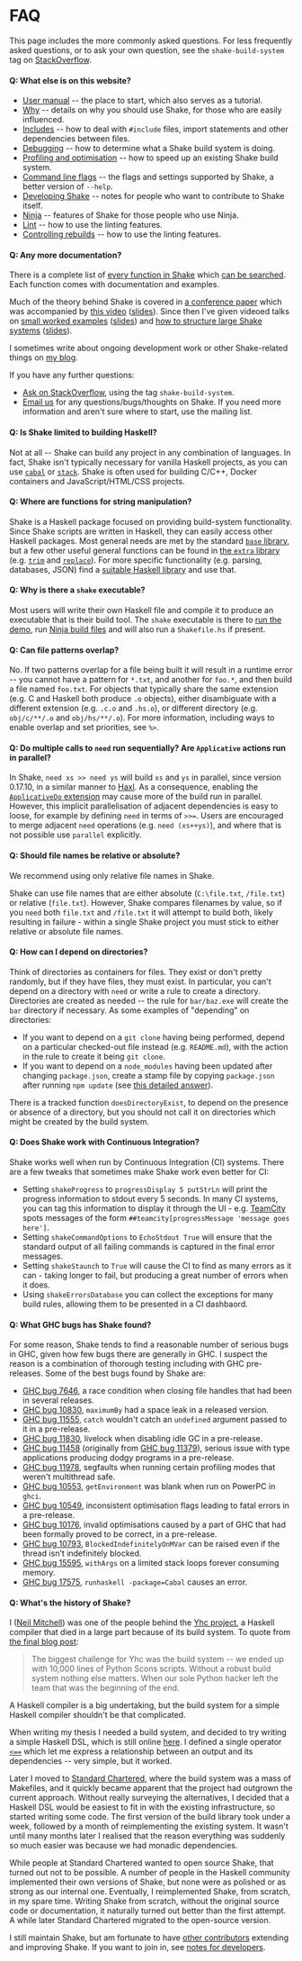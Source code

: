 # FAQ

This page includes the more commonly asked questions. For less frequently asked questions, or to ask your own question, see the `shake-build-system` tag on [StackOverflow](https://stackoverflow.com/questions/tagged/shake-build-system).

#### Q: What else is on this website?

* [User manual](Manual.md) -- the place to start, which also serves as a tutorial.
* [Why](Why.md) -- details on why you should use Shake, for those who are easily influenced.
* [Includes](Includes.md) -- how to deal with `#include` files, import statements and other dependencies between files.
* [Debugging](Debugging.md) -- how to determine what a Shake build system is doing.
* [Profiling and optimisation](Profiling.md) -- how to speed up an existing Shake build system.
* [Command line flags](CommandLine.md) -- the flags and settings supported by Shake, a better version of `--help`.
* [Developing Shake](Developing.md) -- notes for people who want to contribute to Shake itself.
* [Ninja](Ninja.md) -- features of Shake for those people who use Ninja.
* [Lint](Lint.md) -- how to use the linting features.
* [Controlling rebuilds](Rebuilds.md) -- how to use the linting features.

<!--
Shake is suitable for all sizes of build systems, from a simple C project to a huge cross-platform multi-language project. However, at different scales, different techniques tend to be applicable.
* [Small/simple build systems](Small.md#readme) -- some simpler build systems can be written as _forward_ build systems, without the need to explicitly think about dependencies or targets. Useful for getting started, relies on a tool to automatically track your dependencies.
* [Large frequently changing build systems](Large.md#readme) -- for large build systems, it is useful to split the build system interpreter and metadata apart, making changes to the Haskell build system comparatively rare.
-->

#### Q: Any more documentation?

There is a complete list of [every function in Shake](https://hackage.haskell.org/packages/archive/shake/latest/doc/html/Development-Shake.html) which [can be searched](https://hoogle.haskell.org/?package=shake). Each function comes with documentation and examples.

Much of the theory behind Shake is covered in [a conference paper](https://ndmitchell.com/downloads/paper-shake_before_building-10_sep_2012.pdf) which was accompanied by [this video](https://www.youtube.com/watch?v=xYCPpXVlqFM) ([slides](https://ndmitchell.com/downloads/slides-shake_before_building-10_sep_2012.pdf)). Since then I've given videoed talks on [small worked examples](https://www.infoq.com/presentations/shake) ([slides](https://ndmitchell.com/downloads/slides-building_stuff_with_shake-20_nov_2014.pdf)) and [how to structure large Shake systems](https://skillsmatter.com/skillscasts/6548-defining-your-own-build-system-with-shake) ([slides](https://ndmitchell.com/downloads/slides-defining_your_own_build_system_with_shake-09_oct_2015.pdf)).

I sometimes write about ongoing development work or other Shake-related things on [my blog](https://neilmitchell.blogspot.co.uk/search/label/shake).

If you have any further questions:

* [Ask on StackOverflow](https://stackoverflow.com/questions/tagged/shake-build-system), using the tag `shake-build-system`.
* [Email us](https://groups.google.com/forum/?fromgroups#!forum/shake-build-system) for any questions/bugs/thoughts on Shake. If you need more information and aren't sure where to start, use the mailing list.

#### Q: Is Shake limited to building Haskell?

Not at all -- Shake can build any project in any combination of languages. In fact, Shake isn't typically necessary for vanilla Haskell projects, as you can use [`cabal`](https://haskell.org/cabal) or [`stack`](https://haskellstack.org/). Shake is often used for building C/C++, Docker containers and JavaScript/HTML/CSS projects.

#### Q: Where are functions for string manipulation?

Shake is a Haskell package focused on providing build-system functionality. Since Shake scripts are written in Haskell, they can easily access other Haskell packages. Most general needs are met by the standard [`base` library](https://hackage.haskell.org/package/base), but a few other useful general functions can be found in [the `extra` library](https://hackage.haskell.org/package/extra) (e.g. [`trim`](https://hackage.haskell.org/package/extra/docs/Data-List-Extra.html#v:trim) and [`replace`](https://hackage.haskell.org/package/extra/docs/Data-List-Extra.html#v:replace)). For more specific functionality (e.g. parsing, databases, JSON) find a [suitable Haskell library](https://hackage.haskell.org/packages) and use that.

#### Q: Why is there a `shake` executable?

Most users will write their own Haskell file and compile it to produce an executable that is their build tool. The `shake` executable is there to [run the demo](Demo.md), run [Ninja build files](Ninja.md) and will also run a `Shakefile.hs` if present.

#### Q: Can file patterns overlap?

No. If two patterns overlap for a file being built it will result in a runtime error -- you cannot have a pattern for `*.txt`, and another for `foo.*`, and then build a file named `foo.txt`. For objects that typically share the same extension (e.g. C and Haskell both produce `.o` objects), either disambiguate with a different extension (e.g. `.c.o` and `.hs.o`), or different directory (e.g. `obj/c/**/.o` and `obj/hs/**/.o`). For more information, including ways to enable overlap and set priorities, see `%>`.

#### Q: Do multiple calls to `need` run sequentially? Are `Applicative` actions run in parallel?

In Shake, `need xs >> need ys` will build `xs` and `ys` in parallel, since version 0.17.10, in a similar manner to [Haxl](https://hackage.haskell.org/package/haxl). As a consequence, enabling the [`ApplicativeDo` extension](https://downloads.haskell.org/~ghc/latest/docs/html/users_guide/glasgow_exts.html#extension-ApplicativeDo) may cause more of the build run in parallel. However, this implicit parallelisation of adjacent dependencies is easy to loose, for example by defining `need` in terms of `>>=`. Users are encouraged to merge adjacent `need` operations (e.g. `need (xs++ys)`), and where that is not possible use `parallel` explicitly.

#### Q: Should file names be relative or absolute?

We recommend using only relative file names in Shake.

Shake can use file names that are either absolute (`C:\file.txt`, `/file.txt`) or relative (`file.txt`). However, Shake compares filenames by value, so if you `need` both `file.txt` and `/file.txt` it will attempt to build both, likely resulting in failure - within a single Shake project you must stick to either relative or absolute file names.

#### Q: How can I depend on directories?

Think of directories as containers for files. They exist or don't pretty randomly, but if they have files, they must exist. In particular, you can't depend on a directory with `need` or write a rule to create a directory. Directories are created as needed -- the rule for `bar/baz.exe` will create the `bar` directory if necessary. As some examples of "depending" on directories:

* If you want to depend on a `git clone` having being performed, depend on a particular checked-out file instead (e.g. `README.md`), with the action in the rule to create it being `git clone`.
* If you want to depend on a `node_modules` having been updated after changing `package.json`, create a stamp file by copying `package.json` after running `npm update` (see [this detailed answer](https://stackoverflow.com/questions/35938956/haskell-shake-special-rule-for-building-directories)).

There is a tracked function `doesDirectoryExist`, to depend on the presence or absence of a directory, but you should not call it on directories which might be created by the build system.

#### Q: Does Shake work with Continuous Integration?

Shake works well when run by Continuous Integration (CI) systems. There are a few tweaks that sometimes make Shake work even better for CI:

* Setting `shakeProgress` to `progressDisplay 5 putStrLn` will print the progress information to stdout every 5 seconds. In many CI systems, you can tag this information to display it through the UI - e.g. [TeamCity](https://confluence.jetbrains.com/display/TCD9/Build+Script+Interaction+with+TeamCity#BuildScriptInteractionwithTeamCity-ReportingBuildProgress) spots messages of the form `##teamcity[progressMessage 'message goes here']`.
* Setting `shakeCommandOptions` to `EchoStdout True` will ensure that the standard output of all failing commands is captured in the final error messages.
* Setting `shakeStaunch` to `True` will cause the CI to find as many errors as it can - taking longer to fail, but producing a great number of errors when it does.
* Using `shakeErrorsDatabase` you can collect the exceptions for many build rules, allowing them to be presented in a CI dashbaord.

#### Q: What GHC bugs has Shake found?

For some reason, Shake tends to find a reasonable number of serious bugs in GHC, given how few bugs there are generally in GHC. I suspect the reason is a combination of thorough testing including with GHC pre-releases. Some of the best bugs found by Shake are:

* [GHC bug 7646](https://ghc.haskell.org/trac/ghc/ticket/7646), a race condition when closing file handles that had been in several releases.
* [GHC bug 10830](https://ghc.haskell.org/trac/ghc/ticket/10830), `maximumBy` had a space leak in a released version.
* [GHC bug 11555](https://ghc.haskell.org/trac/ghc/ticket/11555), `catch` wouldn't catch an `undefined` argument passed to it in a pre-release.
* [GHC bug 11830](https://ghc.haskell.org/trac/ghc/ticket/11830), livelock when disabling idle GC in a pre-release.
* [GHC bug 11458](https://ghc.haskell.org/trac/ghc/ticket/11458) (originally from [GHC bug 11379](https://ghc.haskell.org/trac/ghc/ticket/11379)), serious issue with type applications producing dodgy programs in a pre-release.
* [GHC bug 11978](https://ghc.haskell.org/trac/ghc/ticket/11978), segfaults when running certain profiling modes that weren't multithread safe.
* [GHC bug 10553](https://ghc.haskell.org/trac/ghc/ticket/10553), `getEnvironment` was blank when run on PowerPC in `ghci`.
* [GHC bug 10549](https://ghc.haskell.org/trac/ghc/ticket/10549), inconsistent optimisation flags leading to fatal errors in a pre-release.
* [GHC bug 10176](https://ghc.haskell.org/trac/ghc/ticket/10176), invalid optimisations caused by a part of GHC that had been formally proved to be correct, in a pre-release.
* [GHC bug 10793](https://ghc.haskell.org/trac/ghc/ticket/10793), `BlockedIndefinitelyOnMVar` can be raised even if the thread isn't indefinitely blocked.
* [GHC bug 15595](https://ghc.haskell.org/trac/ghc/ticket/15595), `withArgs` on a limited stack loops forever consuming memory.
* [GHC bug 17575](https://gitlab.haskell.org/ghc/ghc/issues/17575), `runhaskell -package=Cabal` causes an error.

#### Q: What's the history of Shake?

I ([Neil Mitchell](https://ndmitchell.com)) was one of the people behind the [Yhc project](https://www.haskell.org/haskellwiki/Yhc), a Haskell compiler that died in a large part because of its build system. To quote from [the final blog post](https://yhc06.blogspot.co.uk/2011/04/yhc-is-dead.html):

> The biggest challenge for Yhc was the build system -- we ended up with 10,000 lines of Python Scons scripts. Without a robust build system nothing else matters. When our sole Python hacker left the team that was the beginning of the end.

A Haskell compiler is a big undertaking, but the build system for a simple Haskell compiler shouldn't be that complicated.

When writing my thesis I needed a build system, and decided to try writing a simple Haskell DSL, which is still online [here](https://github.com/ndmitchell/thesis/blob/master/old/Main.hs). I defined a single operator [`<==`](https://github.com/ndmitchell/thesis/blob/master/old/Main.hs#L71) which let me express a relationship between an output and its dependencies -- very simple, but it worked.

Later I moved to [Standard Chartered](https://www.sc.com/), where the build system was a mass of Makefiles, and it quickly became apparent that the project had outgrown the current approach. Without really surveying the alternatives, I decided that a Haskell DSL would be easiest to fit in with the existing infrastructure, so started writing some code. The first version of the build library took under a week, followed by a month of reimplementing the existing system. It wasn't until many months later I realised that the reason everything was suddenly so much easier was because we had monadic dependencies.

While people at Standard Chartered wanted to open source Shake, that turned out not to be possible. A number of people in the Haskell community implemented their own versions of Shake, but none were as polished or as strong as our internal one. Eventually, I reimplemented Shake, from scratch, in my spare time. Writing Shake from scratch, without the original source code or documentation, it naturally turned out better than the first attempt. A while later Standard Chartered migrated to the open-source version.

I still maintain Shake, but am fortunate to have [other contributors](https://github.com/ndmitchell/shake/graphs) extending and improving Shake. If you want to join in, see [notes for developers](Developing.md).
